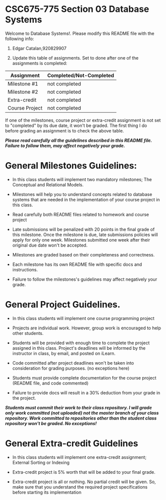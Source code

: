 # CSC675-775 Section 03 Database Systems
Welcome to Database Systems!. Please modify this README file with the following info: 

1. Edgar Catalan,920829907

2. Update this table of assignments. Set to done after one of the assignments is completed:


| Assignment               |   Completed/Not-Completed  |
| ------------------------ | -------------------------- |
| Milestone #1             |        not completed       |
| Milestone #2             |        not completed       |
| Extra-credit             |        not completed       |
| Course Project           |        not completed       |


If one of the milestones, course project or extra-credit assignment is not set to "completed" by its due date, 
it won't be graded. The first thing I do before grading an assignment is to check the above table.

***Please read carefully all the guidelines described in this README file. 
Failure to follow them, may affect negatively your grade.***

# General Milestones Guidelines:

* In this class students will implement two mandatory milestones; The Conceptual and Relational Models.

* Milestones will help you to understand concepts related to database systems that are needed in the implementation 
of your course project in this class.  

* Read carefully both README files related to homework and course project 

* Late submissions will be penalized with 20 points in the final grade of this milestone. Once the milestone is due, late submissions policies will apply for only one week. Milestones submitted one week after their original due date won't be accepted.

* Milestones are graded based on their completeness and correctness. 

* Each milestone has its own README file with specific docs and instructions.

* Failure to follow the milestones's guidelines may affect negatively your grade.

# General Project Guidelines. 

* In this class students will implement one course programming project

* Projects are individual work. However, group work is encouraged to help other students.

* Students will be provided with enough time to complete the project assigned in this class. 
Project's deadlines will be informed by the instructor in class, by email, and posted on iLearn. 

* Code committed after project deadlines won't be taken into consideration for grading purposes. (no exceptions here)

* Students must provide complete documentation for the course project (README file, and code commented) 

* Failure to provide docs will result in a 30% deduction from your grade in the project.

***Students must commit their work to their class repository. I will grade only work committed (not uploaded)
not the master branch of your class repository. Work committed to repositories other than the student class 
repository won't be graded. No exceptions!***

# General Extra-credit Guidelines

* In this class students will implement one extra-credit assignment; External Sorting or Indexing

* Extra-credit project is 5% worth that will be added to your final grade.

* Extra-credit project is all or nothing. No partial credit will be given. 
So, make sure that you understand the required project specifications before starting its implementation


 



